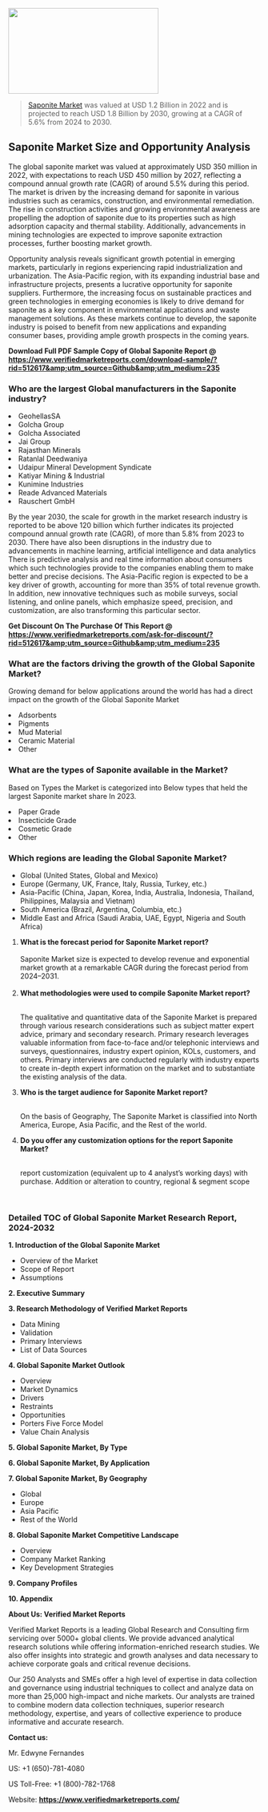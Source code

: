 <img src="https://ffe5etoiles.com/wp-content/uploads/2024/12/MST1-300x171.png" alt="" width="300" height="171" class="alignnone size-medium wp-image-20088" /><blockquote><p><p><a href="https://www.verifiedmarketreports.com/download-sample/?rid=512617&utm_source=Github&utm_medium=235" target="_blank">Saponite Market</a> was valued at USD 1.2 Billion in 2022 and is projected to reach USD 1.8 Billion by 2030, growing at a CAGR of 5.6% from 2024 to 2030.</p></blockquote><p><h2>Saponite Market Size and Opportunity Analysis</h2><p>The global saponite market was valued at approximately USD 350 million in 2022, with expectations to reach USD 450 million by 2027, reflecting a compound annual growth rate (CAGR) of around 5.5% during this period. The market is driven by the increasing demand for saponite in various industries such as ceramics, construction, and environmental remediation. The rise in construction activities and growing environmental awareness are propelling the adoption of saponite due to its properties such as high adsorption capacity and thermal stability. Additionally, advancements in mining technologies are expected to improve saponite extraction processes, further boosting market growth.</p><p>Opportunity analysis reveals significant growth potential in emerging markets, particularly in regions experiencing rapid industrialization and urbanization. The Asia-Pacific region, with its expanding industrial base and infrastructure projects, presents a lucrative opportunity for saponite suppliers. Furthermore, the increasing focus on sustainable practices and green technologies in emerging economies is likely to drive demand for saponite as a key component in environmental applications and waste management solutions. As these markets continue to develop, the saponite industry is poised to benefit from new applications and expanding consumer bases, providing ample growth prospects in the coming years.</p></p><p class=""><strong>Download Full PDF Sample Copy of Global Saponite Report @ <a href="https://www.verifiedmarketreports.com/download-sample/?rid=512617&amp;utm_source=Github&amp;utm_medium=235" target="_blank">https://www.verifiedmarketreports.com/download-sample/?rid=512617&amp;utm_source=Github&amp;utm_medium=235</a></strong></p><h3 id="" class="">Who are the largest Global manufacturers in the Saponite industry?</h3><p><li>GeohellasSA</li><li> Golcha Group</li><li> Golcha Associated</li><li> Jai Group</li><li> Rajasthan Minerals</li><li> Ratanlal Deedwaniya</li><li> Udaipur Mineral Development Syndicate</li><li> Katiyar Mining & Industrial</li><li> Kunimine Industries</li><li> Reade Advanced Materials</li><li> Rauschert GmbH</li></p><div class=""><div class="" dir="" data-message-author-role="" data-message-id="" data-message-model-slug=""><div class=""><div class=""><div class=""><div class="" dir="" data-message-author-role="" data-message-id="" data-message-model-slug=""><div class=""><div class=""><p>By the year 2030, the scale for growth in the market research industry is reported to be above 120 billion which further indicates its projected compound annual growth rate (CAGR), of more than 5.8% from 2023 to 2030. There have also been disruptions in the industry due to advancements in machine learning, artificial intelligence and data analytics There is predictive analysis and real time information about consumers which such technologies provide to the companies enabling them to make better and precise decisions. The Asia-Pacific region is expected to be a key driver of growth, accounting for more than 35% of total revenue growth. In addition, new innovative techniques such as mobile surveys, social listening, and online panels, which emphasize speed, precision, and customization, are also transforming this particular sector.</p><p><strong>Get Discount On The Purchase Of This Report @&nbsp; <a href="https://www.verifiedmarketreports.com/ask-for-discount/?rid=512617&amp;utm_source=Github&amp;utm_medium=235" target="_blank">https://www.verifiedmarketreports.com/ask-for-discount/?rid=512617&amp;utm_source=Github&amp;utm_medium=235</a></strong></p></div></div></div></div></div></div></div></div><h3 id="" class="">What are the factors driving the growth of the Global Saponite Market?</h3><p id="" class="">Growing demand for below applications around the world has had a direct impact on the growth of the Global Saponite Market</p><p id="" class=""><li>Adsorbents</li><li> Pigments</li><li> Mud Material</li><li> Ceramic Material</li><li> Other</li></p><h3 id="" class="">What are the types of Saponite available in the Market?</h3><p id="" class="">Based on Types the Market is categorized into Below types that held the largest Saponite market share In 2023.</p><p id="" class=""><li>Paper Grade</li><li> Insecticide Grade</li><li> Cosmetic Grade</li><li> Other</li></p><h3 id="" class="">Which regions are leading the Global Saponite Market?</h3><ul><li>Global (United States, Global and Mexico)</li><li>Europe (Germany, UK, France, Italy, Russia, Turkey, etc.)</li><li>Asia-Pacific (China, Japan, Korea, India, Australia, Indonesia, Thailand, Philippines, Malaysia and Vietnam)</li><li>South America (Brazil, Argentina, Columbia, etc.)</li><li>Middle East and Africa (Saudi Arabia, UAE, Egypt, Nigeria and South Africa)</li></ul><p><ol><li><strong>What is the forecast period for Saponite Market report?<br /></strong><br /><span data-sheets-root="1" data-sheets-value="{&quot;1&quot;:2,&quot;2&quot;:&quot;XXXX size is expected to develop revenue and exponential market growth at a remarkable CAGR during the forecast period from 2024&ndash;2030.&quot;}" data-sheets-userformat="{&quot;2&quot;:12674,&quot;4&quot;:{&quot;1&quot;:2,&quot;2&quot;:16776960},&quot;10&quot;:2,&quot;11&quot;:0,&quot;15&quot;:&quot;Arial&quot;,&quot;16&quot;:12}">Saponite Market size is expected to develop revenue and exponential market growth at a remarkable CAGR during the forecast period from 2024&ndash;2031.</span><br /><br /></li><li><strong>What methodologies were used to compile Saponite Market report?<br /><br /></strong><p>The qualitative and quantitative data of the&nbsp;Saponite Market is prepared through various research considerations such as subject matter expert advice, primary and secondary research. Primary research leverages valuable information from face-to-face and/or telephonic interviews and surveys, questionnaires, industry expert opinion, KOLs, customers, and others. Primary interviews are conducted regularly with industry experts to create in-depth expert information on the market and to substantiate the existing analysis of the data.&nbsp;</p></li><li><strong>Who is the target audience for Saponite Market report?<br /><br /></strong><p>On the basis of Geography, The&nbsp;Saponite Market is classified into North America, Europe, Asia Pacific, and the Rest of the world.</p></li><li><strong>Do you offer any customization options for the report Saponite Market?<br /><br /></strong><p>report customization (equivalent up to 4 analyst&rsquo;s working days) with purchase. Addition or alteration to country, regional &amp; segment scope</p><p>&nbsp;</p></li></ol></p><h3 id="" class="">Detailed TOC of Global Saponite Market Research Report, 2024-2032</h3><p id="" class=""><strong>1. Introduction of the Global Saponite Market</strong></p><ul><li>Overview of the Market</li><li>Scope of Report</li><li>Assumptions</li></ul><p id="" class=""><strong>2. Executive Summary</strong></p><p id="" class=""><strong>3. Research Methodology of&nbsp;Verified Market Reports</strong></p><ul><li>Data Mining</li><li>Validation</li><li>Primary Interviews</li><li>List of Data Sources</li></ul><p id="" class=""><strong>4. Global Saponite Market Outlook</strong></p><ul><li>Overview</li><li>Market Dynamics</li><li>Drivers</li><li>Restraints</li><li>Opportunities</li><li>Porters Five Force Model</li><li>Value Chain Analysis</li></ul><p id="" class=""><strong>5. Global Saponite Market, By&nbsp;Type</strong></p><p id="" class=""><strong>6. Global Saponite Market, By Application</strong></p><p id="" class=""><strong>7. Global Saponite Market, By Geography</strong></p><ul><li>Global</li><li>Europe</li><li>Asia Pacific</li><li>Rest of the World</li></ul><p id="" class=""><strong>8. Global Saponite Market Competitive Landscape</strong></p><ul><li>Overview</li><li>Company Market Ranking</li><li>Key Development Strategies</li></ul><p id="" class=""><strong>9. Company Profiles</strong></p><p id="" class=""><strong>10. Appendix</strong></p><p id="" class=""><strong>About Us: Verified Market Reports</strong></p><p id="" class="">Verified Market Reports is a leading Global Research and Consulting firm servicing over 5000+ global clients. We provide advanced analytical research solutions while offering information-enriched research studies. We also offer insights into strategic and growth analyses and data necessary to achieve corporate goals and critical revenue decisions.</p><p id="" class="">Our 250 Analysts and SMEs offer a high level of expertise in data collection and governance using industrial techniques to collect and analyze data on more than 25,000 high-impact and niche markets. Our analysts are trained to combine modern data collection techniques, superior research methodology, expertise, and years of collective experience to produce informative and accurate research.</p><p id="" class=""><strong>Contact us:</strong></p><p id="" class="">Mr. Edwyne Fernandes</p><p id="" class="">US: +1 (650)-781-4080</p><p id="" class="">US Toll-Free: +1 (800)-782-1768</p><p id="" class="">Website: <a target="" data-test-app-aware-link=""><strong>https://www.verifiedmarketreports.com/</strong></a></p>
